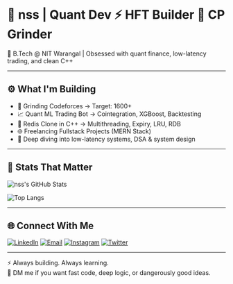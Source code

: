 # 🧠 nss | Quant Dev ⚡ HFT Builder 🏹 CP Grinder

🚀 B.Tech @ NIT Warangal | Obsessed with quant finance, low-latency trading, and clean C++  

---

## ⚙️ What I'm Building

- 🧠 Grinding Codeforces → Target: 1600+
- 📈 Quant ML Trading Bot → Cointegration, XGBoost, Backtesting
- 💾 Redis Clone in C++ → Multithreading, Expiry, LRU, RDB
- 🌐 Freelancing Fullstack Projects (MERN Stack)
- 🧠 Deep diving into low-latency systems, DSA & system design

---

## 🧮 Stats That Matter

![nss's GitHub Stats](https://github-readme-stats.vercel.app/api?username=Evilghost9725&show_icons=true&theme=radical)  


![Top Langs](https://github-readme-stats.vercel.app/api/top-langs/?username=Evilghost9725&layout=compact&theme=radical)

---

## 🌐 Connect With Me

[![LinkedIn](https://img.shields.io/badge/LinkedIn-blue?style=flat&logo=linkedin&logoColor=white)](https://www.linkedin.com/in/nitin-sri-sai)
[![Email](https://img.shields.io/badge/Email-red?style=flat&logo=gmail&logoColor=white)](mailto:nitinsrisai05@gmail.com)
[![Instagram](https://img.shields.io/badge/Instagram-purple?style=flat&logo=instagram&logoColor=white)](https://www.instagram.com/nss.0411/)
[![Twitter](https://img.shields.io/badge/X-black?style=flat&logo=twitter&logoColor=white)](https://x.com/nitinsrisai05)

---

⚡ Always building. Always learning.  
💬 DM me if you want fast code, deep logic, or dangerously good ideas.
